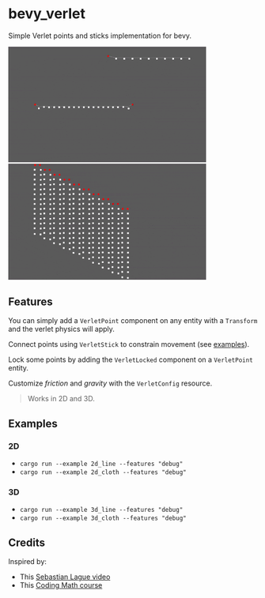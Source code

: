 # bevy_verlet

Simple Verlet points and sticks implementation for bevy.

<img src="./docs/demo_line.gif" alt="demo gif" width="400"/>
<img src="./docs/demo_cloth.gif" alt="demo gif" width="400"/>

## Features

You can simply add a `VerletPoint` component on any entity with a `Transform` and the verlet physics will apply.

Connect points using `VerletStick` to constrain movement (see [examples](./examples)).

Lock some points by adding the `VerletLocked` component on a `VerletPoint` entity.

Customize *friction* and *gravity* with the `VerletConfig` resource.

> Works in 2D and 3D.

## Examples

### 2D

* `cargo run --example 2d_line --features "debug"`
* `cargo run --example 2d_cloth --features "debug"`

### 3D

* `cargo run --example 3d_line --features "debug"`
* `cargo run --example 3d_cloth --features "debug"`

## Credits

Inspired by:
- This [Sebastian Lague video](https://www.youtube.com/watch?v=PGk0rnyTa1U)
- This [Coding Math course](https://www.youtube.com/watch?v=3HjO_RGIjCU)
